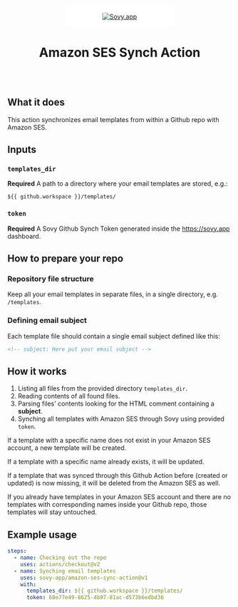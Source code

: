 <br />
<div align="center">
  <a href="https://sovy.app" style="background: white; display: flex; align-items: center; justify-content: center; width: 200px; padding: 16px 24px; border-radius: 16px;">
    <img src="https://sovy.app/_next/image?url=%2Fsovy.svg&w=256&q=75" alt="Sovy.app">
  </a>
  <h1 align="center">Amazon SES Synch Action</h1>
  <br />
  <br />
</div>

## What it does

This action synchronizes email templates from within a Github repo with Amazon SES.

## Inputs

### `templates_dir`

**Required** A path to a directory where your email templates are stored, e.g.:
```
${{ github.workspace }}/templates/
```

### `token`

**Required** A Sovy Github Synch Token generated inside the https://sovy.app dashboard.

## How to prepare your repo

### Repository file structure
Keep all your email templates in separate files, in a single directory, e.g. `/templates`.

### Defining email subject
Each template file should contain a single email subject defined like this:
```html
<!-- subject: Here put your email subject -->
```

## How it works

1. Listing all files from the provided directory `templates_dir`.
2. Reading contents of all found files.
3. Parsing files' contents looking for the HTML comment containing a **subject**.
4. Synching all templates with Amazon SES through Sovy using provided `token`.

If a template with a specific name does not exist in your Amazon SES account, a new template will be created.

If a template with a specific name already exists, it will be updated.

If a template that was synced through this Github Action before (created or updated) is now missing, it will be deleted from the Amazon SES as well.

If you already have templates in your Amazon SES account and there are no templates with corresponding names inside your Github repo, those templates will stay untouched.

## Example usage

```yaml
steps:
  - name: Checking out the repo
    uses: actions/checkout@v2
  - name: Synching email templates
    uses: sovy-app/amazon-ses-sync-action@v1
    with:
      templates_dir: ${{ github.workspace }}/templates/
      token: 60e77e49-8625-4b97-81ac-d573b6edbd36
```
